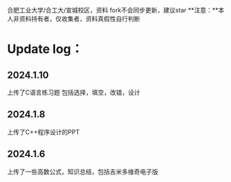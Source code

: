 合肥工业大学/合工大/宣城校区，资料
fork不会同步更新，建议star
**注意：**本人非资料持有者，仅收集者，资料真假性自行判断


# **Update log：**

## 2024.1.10
上传了C语言练习题
包括选择，填空，改错，设计

## 2024.1.8
上传了C++程序设计的PPT

## 2024.1.6 
上传了一些高数公式，知识总结，包括吉米多维奇电子版
